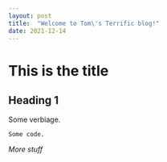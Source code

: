 ```yaml
---
layout: post
title:  "Welcome to Tom\'s Terrific blog!"
date: 2021-12-14
---
```


# This is the title

## Heading 1

Some verbiage.

`Some code.`

*More stuff*

